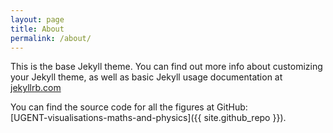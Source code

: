 ```yaml
---
layout: page
title: About
permalink: /about/
---
```


This is the base Jekyll theme. You can find out more info about customizing your Jekyll theme, as well as basic Jekyll usage documentation at [jekyllrb.com](https://jekyllrb.com/)

You can find the source code for all the figures at GitHub:  
[UGENT-visualisations-maths-and-physics]({{ site.github_repo }}).
